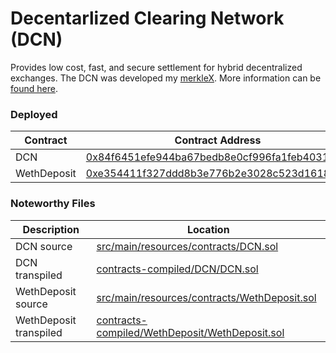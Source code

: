 # Decentarlized Clearing Network (DCN)

Provides low cost, fast, and secure settlement for hybrid decentralized exchanges. The DCN was developed my [merkleX](https://merklex.io). More information can be [found here](https://merklex.io/blog/decentralized-clearing-network/).


### Deployed

| Contract | Contract Address |
| -- | -- |
| DCN | [0x84f6451efe944ba67bedb8e0cf996fa1feb4031d](https://etherscan.io/address/0x84f6451efe944ba67bedb8e0cf996fa1feb4031d) |
| WethDeposit | [0xe354411f327ddd8b3e776b2e3028c523d1618825](https://etherscan.io/address/0xe354411f327ddd8b3e776b2e3028c523d1618825) |

### Noteworthy Files

| Description | Location |
| -- | -- |
| DCN source | [src/main/resources/contracts/DCN.sol](src/main/resources/contracts/DCN.sol) |
| DCN transpiled | [contracts-compiled/DCN/DCN.sol](contracts-compiled/DCN/DCN.sol) |
| WethDeposit source | [src/main/resources/contracts/WethDeposit.sol](src/main/resources/contracts/WethDeposit.sol) |
| WethDeposit transpiled | [contracts-compiled/WethDeposit/WethDeposit.sol](contracts-compiled/WethDeposit/WethDeposit.sol) |
